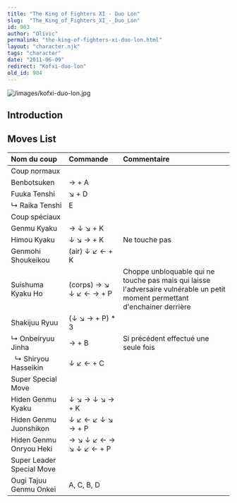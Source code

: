 ```yaml
---
title: "The King of Fighters XI - Duo Lon"
slug:  "The_King_of_Fighters_XI_-_Duo_Lon"
id: 903
author: "Olivic"
permalink: "the-king-of-fighters-xi-duo-lon.html"
layout: "character.njk"
tags: "character"
date: "2011-06-09"
redirect: "Kofxi-duo-lon"
old_id: 904
---
```


![](/images/kofxi-duo-lon.jpg "/images/kofxi-duo-lon.jpg")

## Introduction

## Moves List

| Nom du coup               | Commande                | Commentaire                                                                                                                  |
|:--------------------------|:------------------------|:-----------------------------------------------------------------------------------------------------------------------------|
| Coup normaux              |                         |                                                                                                                              |
| Benbotsuken               | → + A                   |                                                                                                                              |
| Fuuka Tenshi              | ↘ + D                   |                                                                                                                              |
| ↳ Raika Tenshi            | E                       |                                                                                                                              |
| Coup spéciaux             |                         |                                                                                                                              |
| Genmu Kyaku               | → ↓ ↘ + K               |                                                                                                                              |
| Himou Kyaku               | ↓ ↘ → + K               | Ne touche pas                                                                                                                |
| Genmohi Shoukeikou        | (air) ↓ ↙ ← + K         |                                                                                                                              |
| Suishuma Kyaku Ho         | (corps) → ↘ ↓ ↙ ← → + P | Choppe unbloquable qui ne touche pas mais qui laisse l'adversaire vulnérable un petit moment permettant d'enchainer derrière |
| Shakijuu Ryuu             | (↓ ↘ → + P) \* 3        |                                                                                                                              |
| ↳ Onbeiryuu Jinha         | → + B                   | Si précédent effectué une seule fois                                                                                         |
|   ↳ Shiryou Hasseikin     | ↓ ↙ ← + C               |                                                                                                                              |
| Super Special Move        |                         |                                                                                                                              |
| Hiden Genmu Kyaku         | ↓ ↘ → ↓ ↘ → + K         |                                                                                                                              |
| Hiden Genmu Juonshikon    | ↓ ↙ ← ↙ ↓ ↘ → + P       |                                                                                                                              |
| Hiden Genmu Onryou Heki   | → ↘ ↓ ↙ ← → ↘ ↓ ↙ ← + P |                                                                                                                              |
| Super Leader Special Move |                         |                                                                                                                              |
| Ougi Tajuu Genmu Onkei    | A, C, B, D              |                                                                                                                              |
